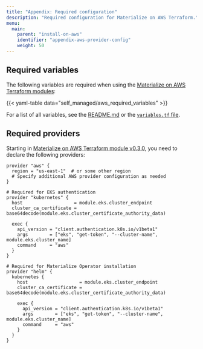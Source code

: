 ```yaml
---
title: "Appendix: Required configuration"
description: "Required configuration for Materialize on AWS Terraform."
menu:
  main:
    parent: "install-on-aws"
    identifier: "appendix-aws-provider-config"
    weight: 50
---
```


## Required variables

The following variables are required when using the [Materialize on AWS
Terraform modules](https://github.com/MaterializeInc/terraform-aws-materialize):

{{< yaml-table data="self_managed/aws_required_variables" >}}

For a list of all variables, see the
[README.md](https://github.com/MaterializeInc/terraform-aws-materialize?tab=readme-ov-file#inputs)
or the [`variables.tf`
file](https://github.com/MaterializeInc/terraform-aws-materialize/blob/main/variables.tf).

## Required providers

Starting in [Materialize on AWS Terraform module
v0.3.0](https://github.com/MaterializeInc/terraform-aws-materialize), you need
to declare the following providers:

```hcl
provider "aws" {
  region = "us-east-1"  # or some other region
  # Specify additional AWS provider configuration as needed
}

# Required for EKS authentication
provider "kubernetes" {
  host                   = module.eks.cluster_endpoint
  cluster_ca_certificate = base64decode(module.eks.cluster_certificate_authority_data)

  exec {
    api_version = "client.authentication.k8s.io/v1beta1"
    args        = ["eks", "get-token", "--cluster-name", module.eks.cluster_name]
    command     = "aws"
  }
}

# Required for Materialize Operator installation
provider "helm" {
  kubernetes {
    host                   = module.eks.cluster_endpoint
    cluster_ca_certificate = base64decode(module.eks.cluster_certificate_authority_data)

    exec {
      api_version = "client.authentication.k8s.io/v1beta1"
      args        = ["eks", "get-token", "--cluster-name", module.eks.cluster_name]
      command     = "aws"
    }
  }
}
```
